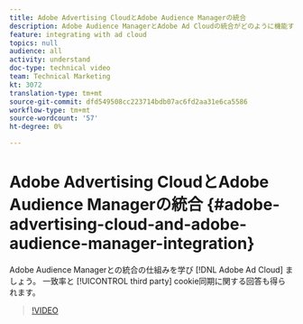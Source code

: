 ```yaml
---
title: Adobe Advertising CloudとAdobe Audience Managerの統合
description: Adobe Audience ManagerとAdobe Ad Cloudの統合がどのように機能するかを学びます。 一致率とサードパーティcookieの同期に関する回答も得られます。
feature: integrating with ad cloud
topics: null
audience: all
activity: understand
doc-type: technical video
team: Technical Marketing
kt: 3072
translation-type: tm+mt
source-git-commit: dfd549508cc223714bdb07ac6fd2aa31e6ca5586
workflow-type: tm+mt
source-wordcount: '57'
ht-degree: 0%

---
```



# Adobe Advertising CloudとAdobe Audience Managerの統合 {#adobe-advertising-cloud-and-adobe-audience-manager-integration}

Adobe Audience Managerとの統合の仕組みを学び [!DNL Adobe Ad Cloud] ましょう。 一致率と [!UICONTROL third party] cookie同期に関する回答も得られます。

>[!VIDEO](https://video.tv.adobe.com/v/25894/?quality=12)